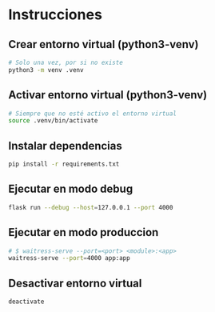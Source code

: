 # Instrucciones
## Crear entorno virtual (python3-venv)
```bash
# Solo una vez, por si no existe 
python3 -m venv .venv

```

## Activar entorno virtual (python3-venv)
```bash
# Siempre que no esté activo el entorno virtual
source .venv/bin/activate

```

## Instalar dependencias
```bash
pip install -r requirements.txt

```

## Ejecutar en modo debug
```bash
flask run --debug --host=127.0.0.1 --port 4000

```

## Ejecutar en modo produccion
```bash
# $ waitress-serve --port=<port> <module>:<app>
waitress-serve --port=4000 app:app

```

## Desactivar entorno virtual

```bash
deactivate

```
